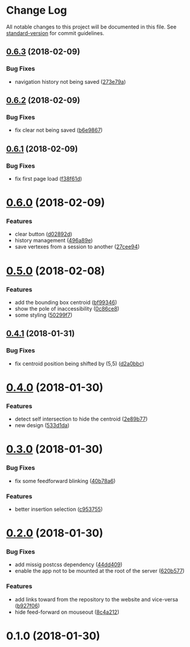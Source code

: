 # Change Log

All notable changes to this project will be documented in this file. See [standard-version](https://github.com/conventional-changelog/standard-version) for commit guidelines.

<a name="0.6.3"></a>
## [0.6.3](https://github.com/QuentinRoy/polygon-centroid-viewer/compare/v0.6.2...v0.6.3) (2018-02-09)


### Bug Fixes

* navigation history not being saved ([273e79a](https://github.com/QuentinRoy/polygon-centroid-viewer/commit/273e79a))



<a name="0.6.2"></a>
## [0.6.2](https://github.com/QuentinRoy/polygon-centroid-viewer/compare/v0.6.1...v0.6.2) (2018-02-09)


### Bug Fixes

* fix clear not being saved ([b6e9867](https://github.com/QuentinRoy/polygon-centroid-viewer/commit/b6e9867))



<a name="0.6.1"></a>
## [0.6.1](https://github.com/QuentinRoy/polygon-centroid-viewer/compare/v0.6.0...v0.6.1) (2018-02-09)


### Bug Fixes

* fix first page load ([f38f61d](https://github.com/QuentinRoy/polygon-centroid-viewer/commit/f38f61d))



<a name="0.6.0"></a>
# [0.6.0](https://github.com/QuentinRoy/polygon-centroid-viewer/compare/v0.5.0...v0.6.0) (2018-02-09)


### Features

* clear button ([d02892d](https://github.com/QuentinRoy/polygon-centroid-viewer/commit/d02892d))
* history management ([496a89e](https://github.com/QuentinRoy/polygon-centroid-viewer/commit/496a89e))
* save vertexes from a session to another ([27cee94](https://github.com/QuentinRoy/polygon-centroid-viewer/commit/27cee94))



<a name="0.5.0"></a>
# [0.5.0](https://github.com/QuentinRoy/polygon-centroid-viewer/compare/v0.4.1...v0.5.0) (2018-02-08)


### Features

* add the bounding box centroid ([bf99346](https://github.com/QuentinRoy/polygon-centroid-viewer/commit/bf99346))
* show the pole of inaccessibility ([0c86ce8](https://github.com/QuentinRoy/polygon-centroid-viewer/commit/0c86ce8))
* some styling ([50299f7](https://github.com/QuentinRoy/polygon-centroid-viewer/commit/50299f7))



<a name="0.4.1"></a>
## [0.4.1](https://github.com/QuentinRoy/polygon-centroid-viewer/compare/v0.4.0...v0.4.1) (2018-01-31)


### Bug Fixes

* fix centroid position being shifted by (5,5) ([d2a0bbc](https://github.com/QuentinRoy/polygon-centroid-viewer/commit/d2a0bbc))



<a name="0.4.0"></a>
# [0.4.0](https://github.com/QuentinRoy/polygon-centroid-viewer/compare/v0.3.0...v0.4.0) (2018-01-30)


### Features

* detect self intersection to hide the centroid ([2e89b77](https://github.com/QuentinRoy/polygon-centroid-viewer/commit/2e89b77))
* new design ([533d1da](https://github.com/QuentinRoy/polygon-centroid-viewer/commit/533d1da))



<a name="0.3.0"></a>
# [0.3.0](https://github.com/QuentinRoy/polygon-centroid-viewer/compare/v0.2.0...v0.3.0) (2018-01-30)


### Bug Fixes

* fix some feedforward blinking ([40b78a6](https://github.com/QuentinRoy/polygon-centroid-viewer/commit/40b78a6))


### Features

* better insertion selection ([c953755](https://github.com/QuentinRoy/polygon-centroid-viewer/commit/c953755))



<a name="0.2.0"></a>
# [0.2.0](https://github.com/QuentinRoy/polygon-centroid-viewer/compare/v0.1.0...v0.2.0) (2018-01-30)


### Bug Fixes

* add missig postcss dependency ([44dd409](https://github.com/QuentinRoy/polygon-centroid-viewer/commit/44dd409))
* enable the app not to be mounted at the root of the server ([620b577](https://github.com/QuentinRoy/polygon-centroid-viewer/commit/620b577))


### Features

* add links toward from the repository to the website and vice-versa ([b927f06](https://github.com/QuentinRoy/polygon-centroid-viewer/commit/b927f06))
* hide feed-forward on mouseout ([8c4a212](https://github.com/QuentinRoy/polygon-centroid-viewer/commit/8c4a212))



<a name="0.1.0"></a>
# 0.1.0 (2018-01-30)
